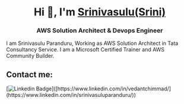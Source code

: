<h1 align="center">Hi 👋, I'm <a href="https://100rabhcsmc.github.io/Me.io/" target="blank">
Srinivasulu(Srini)</a></h1>
<h3 align="center">AWS Solution Architect & Devops Engineer</h3>

I am Srinivasulu Paranduru, Working as AWS Solution Architect in Tata Consultancy Service. I am a Microsoft Certified Trainer and AWS Community Builder. 


## Contact me:
<div>

[![Linkedin Badge](https://img.shields.io/badge/-srinivasuluparanduru-blue?style=flat-square&logo=Linkedin&logoColor=white&link=[https://www.linkedin.com/in/vedantchimmad](https://www.linkedin.com/in/srinivasuluparanduru/)/)]([https://www.linkedin.com/in/vedantchimmad/](https://www.linkedin.com/in/srinivasuluparanduru/))
</div>
